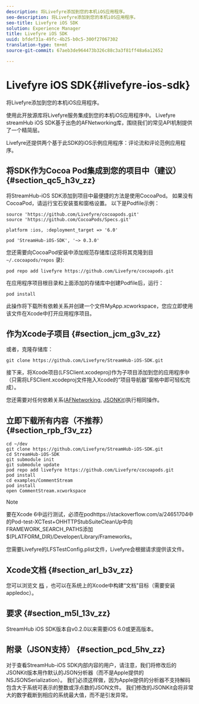 ```yaml
---
description: 将Livefyre添加到您的本机iOS应用程序。
seo-description: 将Livefyre添加到您的本机iOS应用程序。
seo-title: Livefyre iOS SDK
solution: Experience Manager
title: Livefyre iOS SDK
uuid: bfdef31a-49fc-4b25-b0c5-300f27067302
translation-type: tm+mt
source-git-commit: 67aeb3de964473b326c88c3a3f81ff48a6a12652

---
```



# Livefyre iOS SDK{#livefyre-ios-sdk}

将Livefyre添加到您的本机iOS应用程序。

使用此开放源库将Livefyre服务集成到您的本机iOS应用程序中。 Livefyre streamHub iOS SDK基于出色的AFNetworking库，围绕我们的常见API机制提供了一个精简层。

Livefyre还提供两个基于此SDK的iOS示例应用程序：评论流和评论范例应用程序。

## 将SDK作为Cocoa Pod集成到您的项目中（建议） {#section_qc5_h3v_zz}

将StreamHub-iOS SDK添加到项目中最便捷的方法是使用CocoaPod。 如果没有CocoaPod，请运行宝石安装茧和窗格设置。 以下是Podfile示例：

```
source 'https://github.com/Livefyre/cocoapods.git' 
source 'https://github.com/CocoaPods/Specs.git' 
  
platform :ios, :deployment_target => '6.0' 
  
pod 'StreamHub-iOS-SDK', '~> 0.3.0'
```

您还需要向CocoaPod安装中添加规范存储库(这将将其克隆到目 `~/.cocoapods/repos` 录):

```
pod repo add livefyre https://github.com/Livefyre/cocoapods.git
```

在应用程序项目根目录和上面添加的存储库中创建Podfile后，运行：

```
pod install
```

此操作将下载所有依赖关系并创建一个文件MyApp.xcworkspace，您应立即使用该文件在Xcode中打开应用程序项目。

## 作为Xcode子项目 {#section_jcm_g3v_zz}

或者，克隆存储库：

```
git clone https://github.com/Livefyre/StreamHub-iOS-SDK.git 
```

接下来，将Xcode项目(LFSClient.xcodeproj)作为子项目添加到您的应用程序中（只需将LFSClient.xcodeproj文件拖入Xcode的“项目导航器”窗格中即可轻松完成）。

您还需要对任何依赖关系([AFNetworking](https://github.com/AFNetworking/AFNetworking), [JSONKit](https://github.com/escherba/JSONKit))执行相同操作。

## 立即下载所有内容（不推荐） {#section_rpb_f3v_zz}

```
cd ~/dev 
git clone https://github.com/Livefyre/StreamHub-iOS-SDK.git 
cd StreamHub-iOS-SDK 
git submodule init 
git submodule update 
pod repo add livefyre https://github.com/Livefyre/cocoapods.git 
pod install 
cd examples/CommentStream 
pod install 
open CommentStream.xcworkspace
```

>[!NOTE]
>
>要在Xcode 6中运行测试，必须在podhttps://stackoverflow.com/a/24651704中的Pod-test-XCTest+OHHTTPStubSuiteCleanUp中向FRAMEWORK_SEARCH_PATHS添加$(PLATFORM_DIR)/Developer/Library/Frameworks[](https://stackoverflow.com/a/24651704)。

您需要Livefyre的LFSTestConfig.plist文件，Livefyre会根据请求提供该文件。

## Xcode文档 {#section_arl_b3v_zz}

您可以浏览文 [档](https://livefyre.github.com/StreamHub-iOS-SDK/) ，也可以在系统上的Xcode中构建“文档”目标（需要安装appledoc）。

## 要求 {#section_m5l_13v_zz}

StreamHub iOS SDK版本自v0.2.0以来需要iOS 6.0或更高版本。

## 附录（JSON支持） {#section_pcd_5hv_zz}

对于查看StreamHub-iOS SDK内部内容的用户，请注意，我们将修改后的 [](https://github.com/escherba/JSONKit) JSONKit版本用作默认的JSON分析器（而不是Apple提供的NSJSONSerialization）。 我们必须这样做，因为Apple提供的分析器不支持解码包含大于系统可表示的整数或浮点数的JSON文件。 我们修改的JSONKit会将非常大的数字截断到相应的系统最大值，而不是引发异常。
